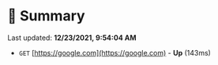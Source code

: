 # 📖 Summary
Last updated: **12/23/2021, 9:54:04 AM**

- `GET` [https://google.com](https://google.com) - **Up** (143ms)
